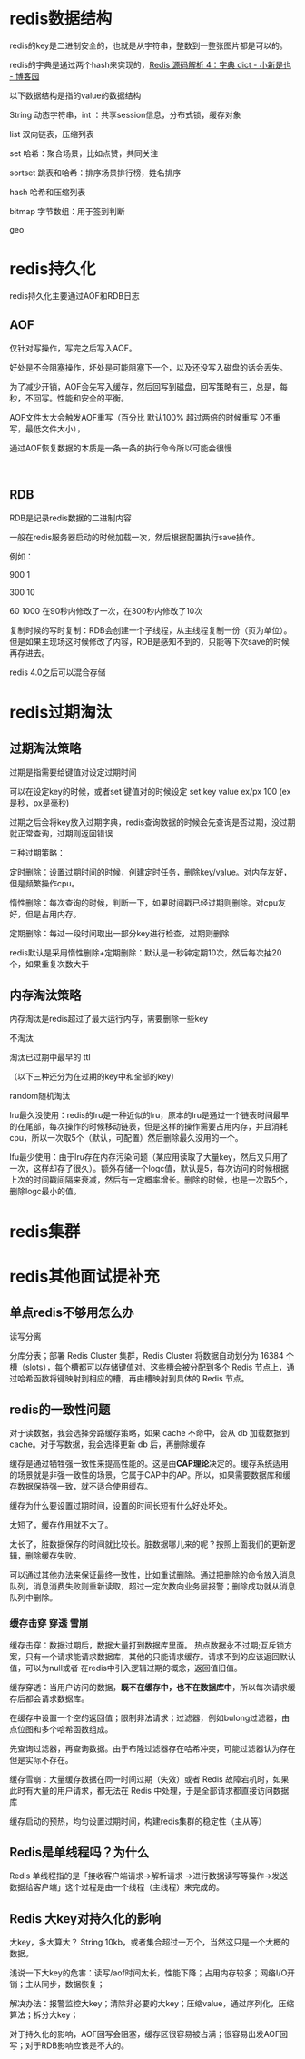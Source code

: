 # redis数据结构

redis的key是二进制安全的，也就是从字符串，整数到一整张图片都是可以的。

redis的字典是通过两个hash来实现的，[Redis 源码解析 4：字典 dict - 小新是也 - 博客园](https://www.cnblogs.com/chenchuxin/p/14191156.html)

以下数据结构是指的value的数据结构

String 动态字符串，int ：共享session信息，分布式锁，缓存对象

list 双向链表，压缩列表

set 哈希：聚合场景，比如点赞，共同关注

sortset 跳表和哈希：排序场景排行榜，姓名排序

hash 哈希和压缩列表

bitmap 字节数组：用于签到判断

geo

# redis持久化

redis持久化主要通过AOF和RDB日志

## AOF

仅针对写操作，写完之后写入AOF。

好处是不会阻塞操作，坏处是可能阻塞下一个，以及还没写入磁盘的话会丢失。

为了减少开销，AOF会先写入缓存，然后回写到磁盘，回写策略有三，总是，每秒，不回写。性能和安全的平衡。

AOF文件太大会触发AOF重写（百分比 默认100% 超过两倍的时候重写 0不重写，最低文件大小），

通过AOF恢复数据的本质是一条一条的执行命令所以可能会很慢

​	

## RDB

RDB是记录redis数据的二进制内容

一般在redis服务器启动的时候加载一次，然后根据配置执行save操作。

例如：

900 1

300 10 

60 1000        在90秒内修改了一次，在300秒内修改了10次

复制时候的写时复制：RDB会创建一个子线程，从主线程复制一份（页为单位）。但是如果主现场这时候修改了内容，RDB是感知不到的，只能等下次save的时候再存进去。



redis 4.0之后可以混合存储

# redis过期淘汰

## 过期淘汰策略

过期是指需要给键值对设定过期时间

可以在设定key的时候，或者set 键值对的时候设定  set key value ex/px 100  (ex是秒，px是毫秒)

过期之后会将key放入过期字典，redis查询数据的时候会先查询是否过期，没过期就正常查询，过期则返回错误

三种过期策略：

定时删除：设置过期时间的时候，创建定时任务，删除key/value。对内存友好，但是频繁操作cpu。

惰性删除：每次查询的时候，判断一下，如果时间戳已经过期则删除。对cpu友好，但是占用内存。

定期删除：每过一段时间取出一部分key进行检查，过期则删除

redis默认是采用惰性删除+定期删除：默认是一秒钟定期10次，然后每次抽20个，如果重复次数大于

## 内存淘汰策略

内存淘汰是redis超过了最大运行内存，需要删除一些key

不淘汰

淘汰已过期中最早的 ttl

（以下三种还分为在过期的key中和全部的key）

random随机淘汰 

lru最久没使用：redis的lru是一种近似的lru，原本的lru是通过一个链表时间最早的在尾部，每次操作的时候移动链表，但是这样的操作需要占用内存，并且消耗cpu，所以一次取5个（默认，可配置）然后删除最久没用的一个。

lfu最少使用：由于lru存在内存污染问题（某应用读取了大量key，然后又只用了一次，这样却存了很久）。额外存储一个logc值，默认是5，每次访问的时候根据上次的时间戳间隔来衰减，然后有一定概率增长。删除的时候，也是一次取5个，删除logc最小的值。



# redis集群

## 

# redis其他面试提补充

## 单点redis不够用怎么办

读写分离

分库分表；部署 Redis Cluster 集群，Redis Cluster 将数据自动划分为 16384 个槽（slots），每个槽都可以存储键值对。这些槽会被分配到多个 Redis 节点上，通过哈希函数将键映射到相应的槽，再由槽映射到具体的 Redis 节点。

## redis的一致性问题

对于读数据，我会选择旁路缓存策略，如果 cache 不命中，会从 db 加载数据到 cache。对于写数据，我会选择更新 db 后，再删除缓存

缓存是通过牺牲强一致性来提高性能的。这是由**CAP理论**决定的。缓存系统适用的场景就是非强一致性的场景，它属于CAP中的AP。所以，如果需要数据库和缓存数据保持强一致，就不适合使用缓存。

缓存为什么要设置过期时间，设置的时间长短有什么好处坏处。

太短了，缓存作用就不大了。

太长了，脏数据保存的时间就比较长。脏数据哪儿来的呢？按照上面我们的更新逻辑，删除缓存失败。

可以通过其他办法来保证最终一致性，比如重试删除。通过把删除的命令放入消息队列，消息消费失败则重新读取，超过一定次数向业务层报警；删除成功就从消息队列中删除。

### 缓存击穿 穿透 雪崩

缓存击穿：数据过期后，数据大量打到数据库里面。  热点数据永不过期;互斥锁方案，只有一个请求能请求数据库，其他的只能请求缓存。请求不到的应该返回默认值，可以为null或者 在redis中引入逻辑过期的概念，返回值旧值。

缓存穿透：当用户访问的数据，**既不在缓存中，也不在数据库中**，所以每次请求缓存后都会请求数据库。

在缓存中设置一个空的返回值；限制非法请求；过滤器，例如bulong过滤器，由点位图和多个哈希函数组成。

先查询过滤器，再查询数据。由于布隆过滤器存在哈希冲突，可能过滤器认为存在但是实际不存在。

缓存雪崩：大量缓存数据在同一时间过期（失效）或者 Redis 故障宕机时，如果此时有大量的用户请求，都无法在 Redis 中处理，于是全部请求都直接访问数据库

缓存启动的预热，均匀设置过期时间，构建redis集群的稳定性（主从等）



## Redis是单线程吗？为什么

Redis 单线程指的是「接收客户端请求->解析请求 ->进行数据读写等操作->发送数据给客户端」这个过程是由一个线程（主线程）来完成的。

## Redis 大key对持久化的影响

大key，多大算大？ String 10kb，或者集合超过一万个，当然这只是一个大概的数据。



浅说一下大key的危害：读写/aof时间太长，性能下降；占用内存较多；网络I/O开销；主从同步，数据恢复；

解决办法：报警监控大key；清除非必要的大key；压缩value，通过序列化，压缩算法；拆分大key；



对于持久化的影响，AOF回写会阻塞，缓存区很容易被占满；很容易出发AOF回写；对于RDB影响应该是不大的。